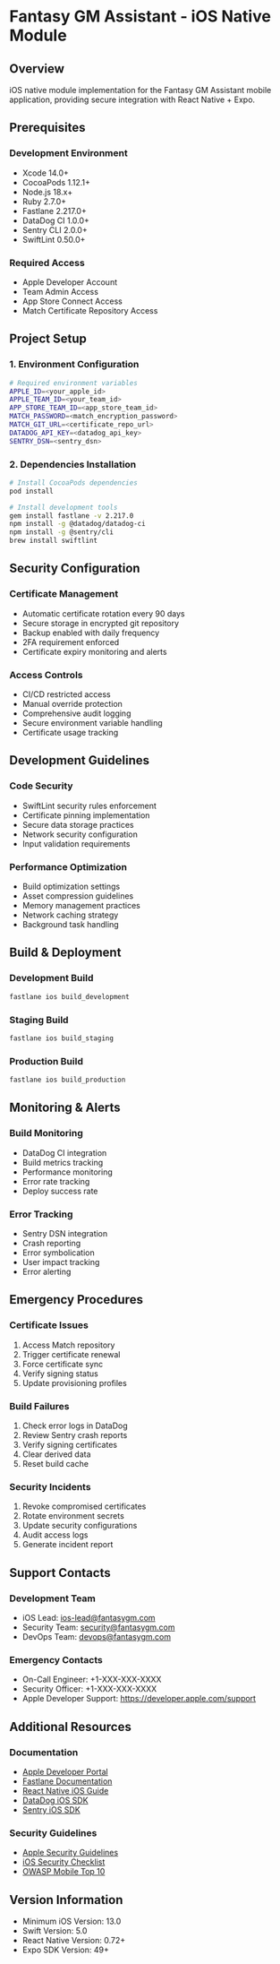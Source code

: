 # Fantasy GM Assistant - iOS Native Module

## Overview
iOS native module implementation for the Fantasy GM Assistant mobile application, providing secure integration with React Native + Expo.

## Prerequisites

### Development Environment
- Xcode 14.0+
- CocoaPods 1.12.1+
- Node.js 18.x+
- Ruby 2.7.0+
- Fastlane 2.217.0+
- DataDog CI 1.0.0+
- Sentry CLI 2.0.0+
- SwiftLint 0.50.0+

### Required Access
- Apple Developer Account
- Team Admin Access
- App Store Connect Access
- Match Certificate Repository Access

## Project Setup

### 1. Environment Configuration
```bash
# Required environment variables
APPLE_ID=<your_apple_id>
APPLE_TEAM_ID=<your_team_id>
APP_STORE_TEAM_ID=<app_store_team_id>
MATCH_PASSWORD=<match_encryption_password>
MATCH_GIT_URL=<certificate_repo_url>
DATADOG_API_KEY=<datadog_api_key>
SENTRY_DSN=<sentry_dsn>
```

### 2. Dependencies Installation
```bash
# Install CocoaPods dependencies
pod install

# Install development tools
gem install fastlane -v 2.217.0
npm install -g @datadog/datadog-ci
npm install -g @sentry/cli
brew install swiftlint
```

## Security Configuration

### Certificate Management
- Automatic certificate rotation every 90 days
- Secure storage in encrypted git repository
- Backup enabled with daily frequency
- 2FA requirement enforced
- Certificate expiry monitoring and alerts

### Access Controls
- CI/CD restricted access
- Manual override protection
- Comprehensive audit logging
- Secure environment variable handling
- Certificate usage tracking

## Development Guidelines

### Code Security
- SwiftLint security rules enforcement
- Certificate pinning implementation
- Secure data storage practices
- Network security configuration
- Input validation requirements

### Performance Optimization
- Build optimization settings
- Asset compression guidelines
- Memory management practices
- Network caching strategy
- Background task handling

## Build & Deployment

### Development Build
```bash
fastlane ios build_development
```

### Staging Build
```bash
fastlane ios build_staging
```

### Production Build
```bash
fastlane ios build_production
```

## Monitoring & Alerts

### Build Monitoring
- DataDog CI integration
- Build metrics tracking
- Performance monitoring
- Error rate tracking
- Deploy success rate

### Error Tracking
- Sentry DSN integration
- Crash reporting
- Error symbolication
- User impact tracking
- Error alerting

## Emergency Procedures

### Certificate Issues
1. Access Match repository
2. Trigger certificate renewal
3. Force certificate sync
4. Verify signing status
5. Update provisioning profiles

### Build Failures
1. Check error logs in DataDog
2. Review Sentry crash reports
3. Verify signing certificates
4. Clear derived data
5. Reset build cache

### Security Incidents
1. Revoke compromised certificates
2. Rotate environment secrets
3. Update security configurations
4. Audit access logs
5. Generate incident report

## Support Contacts

### Development Team
- iOS Lead: ios-lead@fantasygm.com
- Security Team: security@fantasygm.com
- DevOps Team: devops@fantasygm.com

### Emergency Contacts
- On-Call Engineer: +1-XXX-XXX-XXXX
- Security Officer: +1-XXX-XXX-XXXX
- Apple Developer Support: https://developer.apple.com/support

## Additional Resources

### Documentation
- [Apple Developer Portal](https://developer.apple.com)
- [Fastlane Documentation](https://docs.fastlane.tools)
- [React Native iOS Guide](https://reactnative.dev/docs/ios-setup)
- [DataDog iOS SDK](https://docs.datadoghq.com/mobile/)
- [Sentry iOS SDK](https://docs.sentry.io/platforms/ios/)

### Security Guidelines
- [Apple Security Guidelines](https://developer.apple.com/security/)
- [iOS Security Checklist](https://www.apple.com/security/)
- [OWASP Mobile Top 10](https://owasp.org/www-project-mobile-top-10/)

## Version Information
- Minimum iOS Version: 13.0
- Swift Version: 5.0
- React Native Version: 0.72+
- Expo SDK Version: 49+
